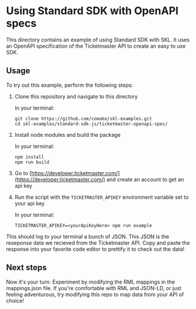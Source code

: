 # Using Standard SDK with OpenAPI specs

This directory contains an example of using Standard SDK with SKL. It uses an OpenAPI specification of the Ticketmaster API to create an easy to use SDK.

## Usage

To try out this example, perform the following steps:

1. Clone this repository and navigate to this directory

    In your terminal: 

    ```shell
    git clone https://github.com/comake/skl-examples.git
    cd skl-examples/standard-sdk-js/ticketmaster-openapi-spec/
    ```

2. Install node modules and build the package

    In your terminal: 

    ```shell
    npm install
    npm run build
    ```

3. Go to [https://developer.ticketmaster.com/](https://developer.ticketmaster.com/) and create an account to get an api key

4. Run the script with the `TICKETMASTER_APIKEY` environment variable set to your api key

    In your terminal: 
    
    ```shell
    TICKETMASTER_APIKEY=<yourApiKeyHere> npm run example
    ```

This should log to your terminal a bunch of JSON. This JSON is the reseponse data we recieved from the Ticketmaster API. Copy and paste the response into your favorite code editor to prettify it to check out the data!

## Next steps

Now it's your turn. Experiment by modifying the RML mappings in the mappings.json file. If you're comfortable with RML and JSON-LD, or just feeling adventurous, try modifying this repo to map data from your API of choice!